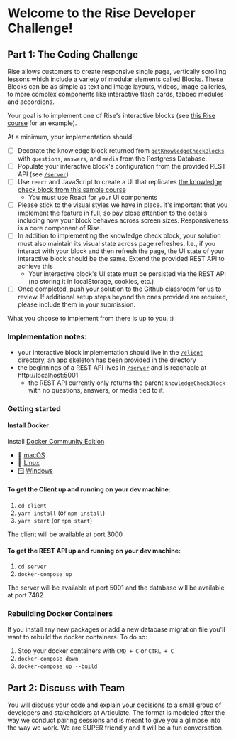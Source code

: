 # Welcome to the Rise Developer Challenge!

## Part 1: The Coding Challenge

Rise allows customers to create responsive single page, vertically scrolling lessons which include a variety of modular elements called Blocks. These Blocks can be as simple as text and image layouts, videos, image galleries, to more complex components like interactive flash cards, tabbed modules and accordions.

Your goal is to implement one of Rise's interactive blocks (see [this Rise course](https://rise.articulate.com/share/YaZWnWdc2El8-M-4gcZ9eQD0lB9iRXDn) for an example).

At a minimum, your implementation should:
- [ ] Decorate the knowledge block returned from [`getKnowledgeCheckBlocks`](/server/src/index.js) with `questions`, `answers`, and `media` from the Postgress Database.
- [ ] Populate your interactive block's configuration from the provided REST API (see [`/server`](/server/src/))
- [ ] Use `react` and JavaScript to create a UI that replicates [the knowledge check block from this sample course](https://rise.articulate.com/share/YaZWnWdc2El8-M-4gcZ9eQD0lB9iRXDn) 
  - You must use React for your UI components
- [ ] Please stick to the visual styles we have in place. It's important that you implement the feature in full, so pay close attention to the details including how your block behaves across screen sizes. Responsiveness is a core component of Rise.
- [ ] In addition to implementing the knowledge check block, your solution must also maintain its visual state across page refreshes. I.e., if you interact with your block and then refresh the page, the UI state of your interactive block should be the same. Extend the provided REST API to achieve this
  - Your interactive block's UI state must be persisted via the REST API (no storing it in localStorage, cookies, etc.)
- [ ] Once completed, push your solution to the Github classroom for us to review. If additional setup steps beyond the ones provided are required, please include them in your submission.

What you choose to implement from there is up to you. :)

### Implementation notes:

- your interactive block implementation should live in the [`/client`](/client) directory, an app skeleton has been provided in the directory
- the beginnings of a REST API lives in [`/server`](/server/src/) and is reachable at http://localhost:5001
  - the REST API currently only returns the parent `knowledgeCheckBlock` with no questions, answers, or media tied to it.

### Getting started

#### Install Docker

Install [Docker Community Edition](https://hub.docker.com/search?q=&type=edition&offering=community)

- :apple: [macOS](https://hub.docker.com/editions/community/docker-ce-desktop-mac)
- :penguin: [Linux](https://hub.docker.com/search/?type=edition&offering=community&operating_system=linux)
- 🪟 [Windows](https://hub.docker.com/editions/community/docker-ce-desktop-windows)

#### To get the Client up and running on your dev machine:

1. `cd client`
1. `yarn install` (or `npm install`)
1. `yarn start` (or `npm start`)

The client will be available at port 3000

#### To get the REST API up and running on your dev machine:

1. `cd server`
1. `docker-compose up`

The server will be available at port 5001 and the database will be available at port 7482

### Rebuilding Docker Containers

If you install any new packages or add a new database migration file you'll want to rebuild the docker containers. To do so:

1. Stop your docker containers with `CMD + C` or `CTRL + C`
1. `docker-compose down`
1. `docker-compose up --build`

## Part 2: Discuss with Team

You will discuss your code and explain your decisions to a small group of developers and stakeholders at Articulate. The format is modeled after the way we conduct pairing sessions and is meant to give you a glimpse into the way we work. We are SUPER friendly and it will be a fun conversation.
